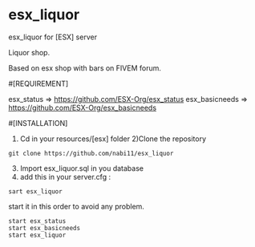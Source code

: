 # esx_liquor

esx_liquor for [ESX] server

Liquor shop.

Based on esx shop with bars on FIVEM forum.

#[REQUIREMENT]

esx_status => https://github.com/ESX-Org/esx_status
esx_basicneeds => https://github.com/ESX-Org/esx_basicneeds

#[INSTALLATION]

1) Cd in your resources/[esx] folder
2)Clone the repository

```
git clone https://github.com/nabi11/esx_liquor
```
3) Import esx_liquor.sql in you database
4) add this in your server.cfg :
```
sart esx_liquor
```

start it in this order to avoid any problem.

```
start esx_status
start esx_basicneeds
start esx_liquor
```

